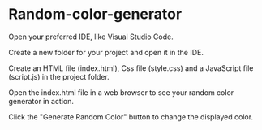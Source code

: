 # Random-color-generator
Open your preferred IDE, like Visual Studio Code.

Create a new folder for your project and open it in the IDE.

Create an HTML file (index.html), Css file (style.css) and a JavaScript file (script.js) in the project folder.

Open the index.html file in a web browser to see your random color generator in action.

Click the "Generate Random Color" button to change the displayed color.
